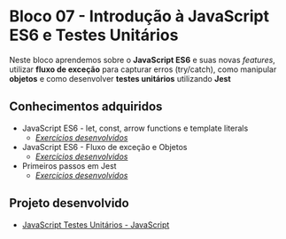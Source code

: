# Bloco 07 - Introdução à JavaScript ES6 e Testes Unitários

Neste bloco aprendemos sobre o <b>JavaScript ES6</b> e suas novas <i>features</i>, utilizar <b>fluxo de exceção</b> para capturar erros (try/catch), como manipular <b>objetos</b> e como desenvolver <b>testes unitários</b> utilizando <b>Jest</b>

## Conhecimentos adquiridos

- JavaScript ES6 - let, const, arrow functions e template literals
  - _[Exercícios desenvolvidos](https://github.com/giuseppeusn/trybe_exercicios/tree/main/fundamentos/bloco-7-introducao-a-javascript-es6-e-testes-unitarios/dia-1-javascript-es6-let-const-arrow-functions-e-template-literals)_
- JavaScript ES6 - Fluxo de exceção e Objetos
  - _[Exercícios desenvolvidos](https://github.com/giuseppeusn/trybe_exercicios/tree/main/fundamentos/bloco-7-introducao-a-javascript-es6-e-testes-unitarios/dia-2-javascript-es6-fluxo-de-excecao-e-objetos)_
- Primeiros passos em Jest
  - _[Exercícios desenvolvidos](https://github.com/giuseppeusn/trybe_exercicios/tree/main/fundamentos/bloco-7-introducao-a-javascript-es6-e-testes-unitarios/dia-3-primeiros-passos-em-jest)_

 ## Projeto desenvolvido
 
 - [JavaScript Testes Unitários - JavaScript]()
